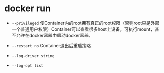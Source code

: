 # docker run

* `--privileged` 使Container内的root拥有真正的root权限（否则root只是外部一个普通用户权限）Container可以查看很多host上设备，可执行mount，甚至允许在docker容器中启动docker容器。
* `--restart no` Container退出后重启策略

* `--log-driver string`
* `--log-opt list`
